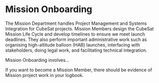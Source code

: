 # Mission Onboarding

The Mission Department handles Project Management and Systems Integration for CubeSat projects. Mission Members design the CubeSat Mission Life Cycle
and develop timelines to ensure we meet launch deadlines. They also perform important administrative work such as organising high-altitude balloon (HAB) launches,
interfacing with stakeholders, doing legal work, and facilitating technical integration.

Mission Onboarding involves...

If you want to become a Mission Member, there should be evidence of Mission project work in your logbook.
